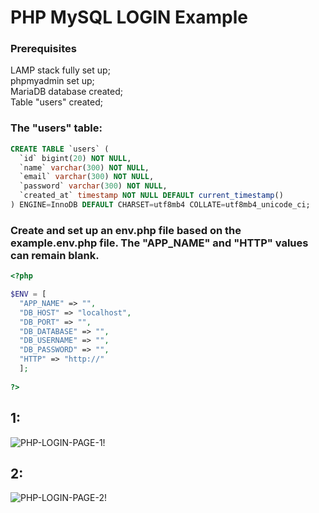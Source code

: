 # PHP MySQL LOGIN Example
### Prerequisites
LAMP stack fully set up;\
phpmyadmin set up;\
MariaDB database created;\
Table "users" created;

### The "users" table:
``` SQL
CREATE TABLE `users` (
  `id` bigint(20) NOT NULL,
  `name` varchar(300) NOT NULL,
  `email` varchar(300) NOT NULL,
  `password` varchar(300) NOT NULL,
  `created_at` timestamp NOT NULL DEFAULT current_timestamp()
) ENGINE=InnoDB DEFAULT CHARSET=utf8mb4 COLLATE=utf8mb4_unicode_ci;
```
### Create and set up an env.php file based on the example.env.php file. The "APP_NAME" and "HTTP" values can remain blank.
```PHP
<?php

$ENV = [
  "APP_NAME" => "",
  "DB_HOST" => "localhost",
  "DB_PORT" => "",
  "DB_DATABASE" => "",
  "DB_USERNAME" => "",
  "DB_PASSWORD" => "",
  "HTTP" => "http://"
  ];
  
?>
```

## 1:
![PHP-LOGIN-PAGE-1!](https://javafacil.net/wp-content/uploads/2022/11/php-login-example-1.png)

## 2:
![PHP-LOGIN-PAGE-2!](https://javafacil.net/wp-content/uploads/2022/11/php-login-example-2.png)
